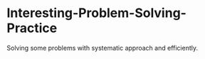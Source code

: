 # Interesting-Problem-Solving-Practice
Solving some problems with systematic approach and efficiently.
